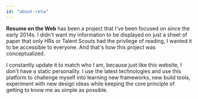 ```yaml
---
id: "about-rotw"
---
```


**Resume on the Web** has been a project that I've been focused on since the early 2014s. I didn't want my information to be displayed on just a sheet of paper that only HRs or Talent Scouts had the privilege of reading, I wanted it to be accessible to everyone. And that's how this project was conceptualized.

I constantly update it to match who I am, because just like this website, I don't have a static personality. I use the latest technologies and use this platform to challenge myself into learning new frameworks, new build tools, experiment with new design ideas while keeping the core principle of getting to know me as simple as possible.